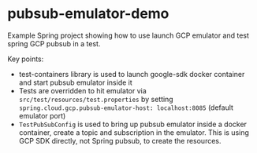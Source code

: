 # pubsub-emulator-demo
Example Spring project showing how to use launch GCP emulator and test spring GCP pubsub in a test.

Key points:
- test-containers library is used to launch google-sdk docker container and start pubsub emulator inside it
- Tests are overridden to hit emulator via `src/test/resources/test.properties` by setting `spring.cloud.gcp.pubsub-emulator-host: localhost:8085` (default emulator port)
- `TestPubSubConfig` is used to bring up pubsub emulator inside a docker container, create a topic and subscription in the emulator. This is using GCP SDK directly, not Spring pubsub, to create the resources. 